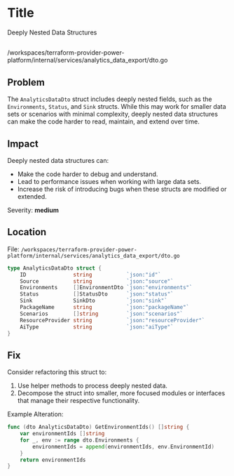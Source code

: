 # Title

Deeply Nested Data Structures

##

/workspaces/terraform-provider-power-platform/internal/services/analytics_data_export/dto.go

## Problem

The `AnalyticsDataDto` struct includes deeply nested fields, such as the `Environments`, `Status`, and `Sink` structs. While this may work for smaller data sets or scenarios with minimal complexity, deeply nested data structures can make the code harder to read, maintain, and extend over time.

## Impact

Deeply nested data structures can:

- Make the code harder to debug and understand.
- Lead to performance issues when working with large data sets.
- Increase the risk of introducing bugs when these structs are modified or extended.

Severity: **medium**

## Location

File: `/workspaces/terraform-provider-power-platform/internal/services/analytics_data_export/dto.go`

```go
type AnalyticsDataDto struct {
    ID               string           `json:"id"`
    Source           string           `json:"source"`
    Environments     []EnvironmentDto `json:"environments"`
    Status           []StatusDto      `json:"status"`
    Sink             SinkDto          `json:"sink"`
    PackageName      string           `json:"packageName"`
    Scenarios        []string         `json:"scenarios"`
    ResourceProvider string           `json:"resourceProvider"`
    AiType           string           `json:"aiType"`
}

```

## Fix

Consider refactoring this struct to:

1. Use helper methods to process deeply nested data.
2. Decompose the struct into smaller, more focused modules or interfaces that manage their respective functionality.

Example Alteration:

```go
func (dto AnalyticsDataDto) GetEnvironmentIds() []string {
    var environmentIds []string
    for _, env := range dto.Environments {
        environmentIds = append(environmentIds, env.EnvironmentId)
    }
    return environmentIds
}
```